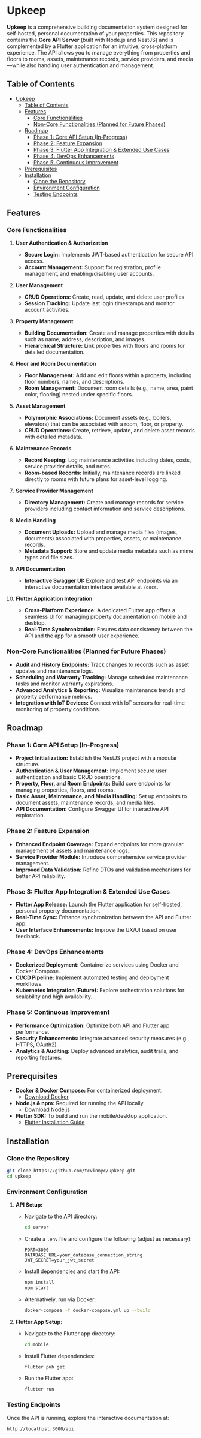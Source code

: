 # Upkeep

**Upkeep** is a comprehensive building documentation system designed for self‑hosted, personal documentation of your properties. This repository contains the **Core API Server** (built with Node.js and NestJS) and is complemented by a Flutter application for an intuitive, cross‑platform experience. The API allows you to manage everything from properties and floors to rooms, assets, maintenance records, service providers, and media—while also handling user authentication and management.

## Table of Contents

- [Upkeep](#upkeep)
  - [Table of Contents](#table-of-contents)
  - [Features](#features)
    - [Core Functionalities](#core-functionalities)
    - [Non-Core Functionalities (Planned for Future Phases)](#non-core-functionalities-planned-for-future-phases)
  - [Roadmap](#roadmap)
    - [Phase 1: Core API Setup (In-Progress)](#phase-1-core-api-setup-in-progress)
    - [Phase 2: Feature Expansion](#phase-2-feature-expansion)
    - [Phase 3: Flutter App Integration \& Extended Use Cases](#phase-3-flutter-app-integration--extended-use-cases)
    - [Phase 4: DevOps Enhancements](#phase-4-devops-enhancements)
    - [Phase 5: Continuous Improvement](#phase-5-continuous-improvement)
  - [Prerequisites](#prerequisites)
  - [Installation](#installation)
    - [Clone the Repository](#clone-the-repository)
    - [Environment Configuration](#environment-configuration)
    - [Testing Endpoints](#testing-endpoints)

## Features

### Core Functionalities

1. **User Authentication & Authorization**
   - **Secure Login:** Implements JWT-based authentication for secure API access.
   - **Account Management:** Support for registration, profile management, and enabling/disabling user accounts.

2. **User Management**
   - **CRUD Operations:** Create, read, update, and delete user profiles.
   - **Session Tracking:** Update last login timestamps and monitor account activities.

3. **Property Management**
   - **Building Documentation:** Create and manage properties with details such as name, address, description, and images.
   - **Hierarchical Structure:** Link properties with floors and rooms for detailed documentation.

4. **Floor and Room Documentation**
   - **Floor Management:** Add and edit floors within a property, including floor numbers, names, and descriptions.
   - **Room Management:** Document room details (e.g., name, area, paint color, flooring) nested under specific floors.

5. **Asset Management**
   - **Polymorphic Associations:** Document assets (e.g., boilers, elevators) that can be associated with a room, floor, or property.
   - **CRUD Operations:** Create, retrieve, update, and delete asset records with detailed metadata.

6. **Maintenance Records**
   - **Record Keeping:** Log maintenance activities including dates, costs, service provider details, and notes.
   - **Room-based Records:** Initially, maintenance records are linked directly to rooms with future plans for asset-level logging.

7. **Service Provider Management**
   - **Directory Management:** Create and manage records for service providers including contact information and service descriptions.

8. **Media Handling**
   - **Document Uploads:** Upload and manage media files (images, documents) associated with properties, assets, or maintenance records.
   - **Metadata Support:** Store and update media metadata such as mime types and file sizes.

9. **API Documentation**
   - **Interactive Swagger UI:** Explore and test API endpoints via an interactive documentation interface available at `/docs`.

10. **Flutter Application Integration**
    - **Cross-Platform Experience:** A dedicated Flutter app offers a seamless UI for managing property documentation on mobile and desktop.
    - **Real-Time Synchronization:** Ensures data consistency between the API and the app for a smooth user experience.

### Non-Core Functionalities (Planned for Future Phases)

- **Audit and History Endpoints:** Track changes to records such as asset updates and maintenance logs.
- **Scheduling and Warranty Tracking:** Manage scheduled maintenance tasks and monitor warranty expirations.
- **Advanced Analytics & Reporting:** Visualize maintenance trends and property performance metrics.
- **Integration with IoT Devices:** Connect with IoT sensors for real-time monitoring of property conditions.

## Roadmap

### Phase 1: Core API Setup (In-Progress)

- **Project Initialization:** Establish the NestJS project with a modular structure.
- **Authentication & User Management:** Implement secure user authentication and basic CRUD operations.
- **Property, Floor, and Room Endpoints:** Build core endpoints for managing properties, floors, and rooms.
- **Basic Asset, Maintenance, and Media Handling:** Set up endpoints to document assets, maintenance records, and media files.
- **API Documentation:** Configure Swagger UI for interactive API exploration.

### Phase 2: Feature Expansion

- **Enhanced Endpoint Coverage:** Expand endpoints for more granular management of assets and maintenance logs.
- **Service Provider Module:** Introduce comprehensive service provider management.
- **Improved Data Validation:** Refine DTOs and validation mechanisms for better API reliability.

### Phase 3: Flutter App Integration & Extended Use Cases

- **Flutter App Release:** Launch the Flutter application for self-hosted, personal property documentation.
- **Real-Time Sync:** Enhance synchronization between the API and Flutter app.
- **User Interface Enhancements:** Improve the UX/UI based on user feedback.

### Phase 4: DevOps Enhancements

- **Dockerized Deployment:** Containerize services using Docker and Docker Compose.
- **CI/CD Pipeline:** Implement automated testing and deployment workflows.
- **Kubernetes Integration (Future):** Explore orchestration solutions for scalability and high availability.

### Phase 5: Continuous Improvement

- **Performance Optimization:** Optimize both API and Flutter app performance.
- **Security Enhancements:** Integrate advanced security measures (e.g., HTTPS, OAuth2).
- **Analytics & Auditing:** Deploy advanced analytics, audit trails, and reporting features.

## Prerequisites

- **Docker & Docker Compose:** For containerized deployment.
  - [Download Docker](https://www.docker.com/get-started)
- **Node.js & npm:** Required for running the API locally.
  - [Download Node.js](https://nodejs.org/)
- **Flutter SDK:** To build and run the mobile/desktop application.
  - [Flutter Installation Guide](https://flutter.dev/docs/get-started/install)

## Installation

### Clone the Repository

```bash
git clone https://github.com/tcvinnyc/upkeep.git
cd upkeep
```

### Environment Configuration

1. **API Setup:**
   - Navigate to the API directory:

     ```bash
     cd server
     ```

   - Create a `.env` file and configure the following (adjust as necessary):

     ```env
     PORT=3000
     DATABASE_URL=your_database_connection_string
     JWT_SECRET=your_jwt_secret
     ```

   - Install dependencies and start the API:

     ```bash
     npm install
     npm start
     ```

   - Alternatively, run via Docker:

     ```bash
     docker-compose -f docker-compose.yml up --build
     ```

2. **Flutter App Setup:**
   - Navigate to the Flutter app directory:

     ```bash
     cd mobile
     ```

   - Install Flutter dependencies:

     ```bash
     flutter pub get
     ```

   - Run the Flutter app:

     ```bash
     flutter run
     ```

### Testing Endpoints

Once the API is running, explore the interactive documentation at:

```bash
http://localhost:3000/api
```

